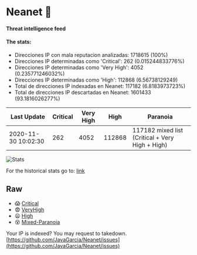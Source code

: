 # Neanet :hocho:
#### Threat intelligence feed
#### The stats:

- Direcciones IP con mala reputacion analizadas: 1718615 (100%)
- Direcciones IP determinadas como 'Critical':  262 (0.015244833776%)
- Direcciones IP determinadas como 'Very High':  4052 (0.235771246032%)
- Direcciones IP determinadas como 'High':  112868 (6.56738129249)
- Total de direcciones IP indexadas en Neanet:  117182 (6.8183973723%)
- Total de direcciones IP descartadas en Neanet:  1601433 (93.1816026277%)

| Last Update | Critical | Very High | High | Paranoia |
| --- | --- | --- | --- | --- |
| 2020-11-30 10:02:30 | 262 | 4052 | 112868 | 117182 mixed list (Critical + Very High + High)|

![Stats](https://docs.google.com/spreadsheets/d/e/2PACX-1vSnaNMIXVabIpDJjufMlzH7poXnshF3mgd8Is1g9ytUEzVsP5my4Trn8f-xkoLLQ38xpL3HtmUexLo6/pubchart?oid=501124687&format=image)

For the historical stats go to: [link](/stats.csv)
## Raw
- :scream: [Critical](https://raw.githubusercontent.com/JavaGarcia/Neanet/master/blacklists/neanet_critical.txt)
- :fearful: [VeryHigh](https://raw.githubusercontent.com/JavaGarcia/Neanet/master/blacklists/neanet_veryHigh.txtt)
- :frowning: [High](https://raw.githubusercontent.com/JavaGarcia/Neanet/master/blacklists/neanet_high.txt)
- :dizzy_face: [Mixed-Paranoia](https://raw.githubusercontent.com/JavaGarcia/Neanet/master/blacklists/neanet_all.txt)


Your IP is indexed? You may request to takedown. [https://github.com/JavaGarcia/Neanet/issues](https://github.com/JavaGarcia/Neanet/issues)


































































































































































































































































































































































































































































































































































































































































































































































































































































































































































































































































































































































































































































































































































































































































































































































































































































































































































































































































































































































































































































































































































































































































































































































































































































































































































































